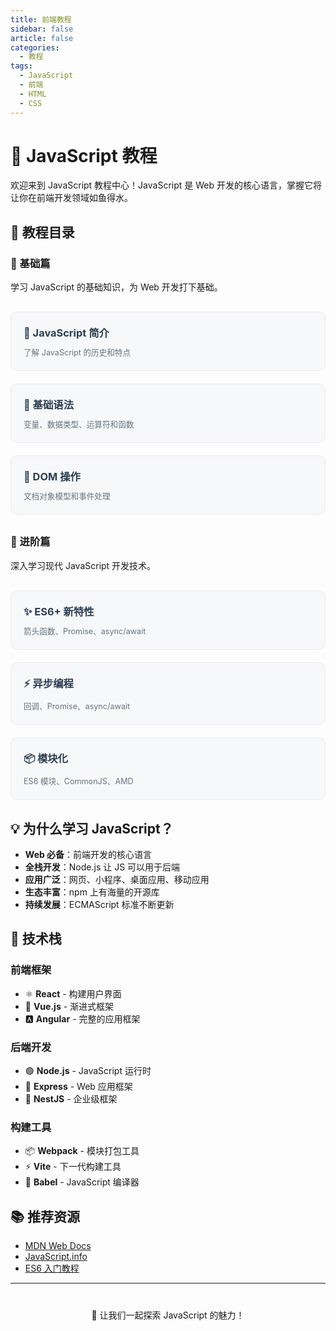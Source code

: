 ```yaml
---
title: 前端教程
sidebar: false
article: false
categories:
  - 教程
tags:
  - JavaScript
  - 前端
  - HTML
  - CSS
---
```


# 📜 JavaScript 教程

欢迎来到 JavaScript 教程中心！JavaScript 是 Web 开发的核心语言，掌握它将让你在前端开发领域如鱼得水。

## 📖 教程目录

### 🌟 基础篇

学习 JavaScript 的基础知识，为 Web 开发打下基础。

<div class="course-list">
  <div class="course-item">
    <a href="./basic/introduction.html">
      <h3>📘 JavaScript 简介</h3>
      <p>了解 JavaScript 的历史和特点</p>
    </a>
  </div>
  
  <div class="course-item">
    <a href="./basic/syntax.html">
      <h3>📝 基础语法</h3>
      <p>变量、数据类型、运算符和函数</p>
    </a>
  </div>
  
  <div class="course-item">
    <a href="./basic/dom.html">
      <h3>🌳 DOM 操作</h3>
      <p>文档对象模型和事件处理</p>
    </a>
  </div>
</div>

### 🚀 进阶篇

深入学习现代 JavaScript 开发技术。

<div class="course-list">
  <div class="course-item">
    <a href="./advanced/es6.html">
      <h3>✨ ES6+ 新特性</h3>
      <p>箭头函数、Promise、async/await</p>
    </a>
  </div>
  
  <div class="course-item">
    <a href="./advanced/async.html">
      <h3>⚡ 异步编程</h3>
      <p>回调、Promise、async/await</p>
    </a>
  </div>
  
  <div class="course-item">
    <a href="./advanced/modules.html">
      <h3>📦 模块化</h3>
      <p>ES6 模块、CommonJS、AMD</p>
    </a>
  </div>
</div>

## 💡 为什么学习 JavaScript？

- **Web 必备**：前端开发的核心语言
- **全栈开发**：Node.js 让 JS 可以用于后端
- **应用广泛**：网页、小程序、桌面应用、移动应用
- **生态丰富**：npm 上有海量的开源库
- **持续发展**：ECMAScript 标准不断更新

## 🎯 技术栈

### 前端框架
- ⚛️ **React** - 构建用户界面
- 💚 **Vue.js** - 渐进式框架
- 🅰️ **Angular** - 完整的应用框架

### 后端开发
- 🟢 **Node.js** - JavaScript 运行时
- 🚂 **Express** - Web 应用框架
- 🦅 **NestJS** - 企业级框架

### 构建工具
- 📦 **Webpack** - 模块打包工具
- ⚡ **Vite** - 下一代构建工具
- 🎨 **Babel** - JavaScript 编译器

## 📚 推荐资源

- [MDN Web Docs](https://developer.mozilla.org/zh-CN/docs/Web/JavaScript)
- [JavaScript.info](https://zh.javascript.info/)
- [ES6 入门教程](https://es6.ruanyifeng.com/)

---

<div style="text-align: center; margin-top: 40px;">
  <p>🎨 让我们一起探索 JavaScript 的魅力！</p>
</div>

<style scoped>
.course-list {
  display: grid;
  grid-template-columns: repeat(auto-fill, minmax(280px, 1fr));
  gap: 20px;
  margin: 30px 0;
}

.course-item {
  background: var(--bg-color-secondary, #f6f8fa);
  border: 1px solid var(--border-color, #eaecef);
  border-radius: 10px;
  padding: 20px;
  transition: all 0.3s ease;
}

.course-item:hover {
  transform: translateY(-5px);
  box-shadow: 0 8px 20px rgba(0, 0, 0, 0.1);
  border-color: var(--accent-color, #3eaf7c);
}

.course-item a {
  text-decoration: none;
  color: inherit;
}

.course-item h3 {
  margin-top: 0;
  margin-bottom: 10px;
  color: var(--text-color, #2c3e50);
  border: none;
}

.course-item p {
  margin: 0;
  color: var(--text-color-secondary, #6a737d);
  font-size: 0.9em;
}
</style>


